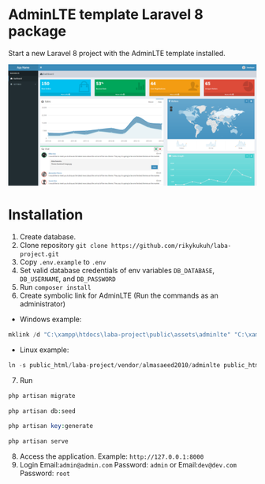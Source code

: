 # AdminLTE template Laravel 8 package

Start a new Laravel 8 project with the AdminLTE template installed.

<img src="public/img/config/dashboard.png">

# Installation

1) Create database.
2) Clone repository `git clone https://github.com/rikykukuh/laba-project.git`
3) Copy `.env.example` to `.env`
4) Set valid database credentials of env variables `DB_DATABASE`, `DB_USERNAME`, and `DB_PASSWORD`
5) Run `composer install`
6) Create symbolic link for AdminLTE (Run the commands as an administrator)

- Windows example:
  
 ```php
 mklink /d "C:\xampp\htdocs\laba-project\public\assets\adminlte" "C:\xampp\htdocs\laba-project\vendor\almasaeed2010\adminlte"
 ```
 
 - Linux example:    
    
```php
ln -s public_html/laba-project/vendor/almasaeed2010/adminlte public_html/laba-project/public/assets/adminlte
```
7) Run
```php
php artisan migrate
```
```php
php artisan db:seed
```
```php
php artisan key:generate
```
```php
php artisan serve
```
8) Access the application. Example: `http://127.0.0.1:8000`
9) Login Email:`admin@admin.com` Password: `admin` or Email:`dev@dev.com` Password: `root`
